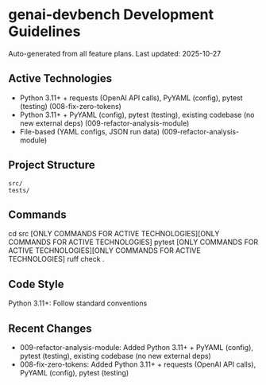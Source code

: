 # genai-devbench Development Guidelines

Auto-generated from all feature plans. Last updated: 2025-10-27

## Active Technologies
- Python 3.11+ + requests (OpenAI API calls), PyYAML (config), pytest (testing) (008-fix-zero-tokens)
- Python 3.11+ + PyYAML (config), pytest (testing), existing codebase (no new external deps) (009-refactor-analysis-module)
- File-based (YAML configs, JSON run data) (009-refactor-analysis-module)

## Project Structure
```
src/
tests/
```

## Commands
cd src [ONLY COMMANDS FOR ACTIVE TECHNOLOGIES][ONLY COMMANDS FOR ACTIVE TECHNOLOGIES] pytest [ONLY COMMANDS FOR ACTIVE TECHNOLOGIES][ONLY COMMANDS FOR ACTIVE TECHNOLOGIES] ruff check .

## Code Style
Python 3.11+: Follow standard conventions

## Recent Changes
- 009-refactor-analysis-module: Added Python 3.11+ + PyYAML (config), pytest (testing), existing codebase (no new external deps)
- 008-fix-zero-tokens: Added Python 3.11+ + requests (OpenAI API calls), PyYAML (config), pytest (testing)

<!-- MANUAL ADDITIONS START -->
<!-- MANUAL ADDITIONS END -->
